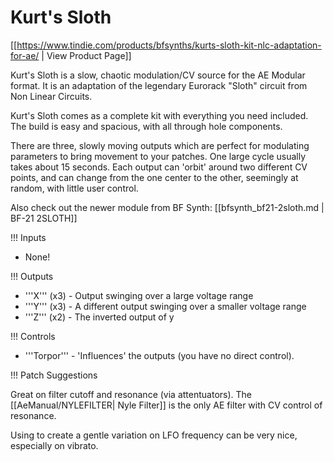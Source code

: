 # Kurt's Sloth
[[https://www.tindie.com/products/bfsynths/kurts-sloth-kit-nlc-adaptation-for-ae/ | View Product Page]]

Kurt's Sloth is a slow, chaotic modulation/CV source for the AE Modular format. It is an adaptation of the legendary Eurorack "Sloth" circuit from Non Linear Circuits.

Kurt's Sloth comes as a complete kit with everything you need included. The build is easy and spacious, with all through hole components. 

There are three, slowly moving outputs which are perfect for modulating parameters to bring movement to your patches. One large cycle usually takes about 15 seconds. Each output can 'orbit' around two different CV points, and can change from the one center to the other, seemingly at random, with little user control.

Also check out the newer module from BF Synth: [[bfsynth_bf21-2sloth.md | BF-21 2SLOTH]]

!!! Inputs

* None!

!!! Outputs

* '''X''' (x3) - Output swinging over a large voltage range
* '''Y''' (x3) - A different output swinging over a smaller voltage range
* '''Z''' (x2) - The inverted output of y

!!! Controls

* '''Torpor''' - 'Influences' the outputs (you have no direct control).

!!! Patch Suggestions

Great on filter cutoff and resonance (via attentuators). The [[AeManual/NYLEFILTER| Nyle Filter]] is the only AE filter with CV control of resonance.

Using to create a gentle variation on LFO frequency can be very nice, especially on vibrato.
